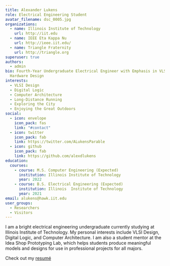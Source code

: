 ```yaml
---
title: Alexander Lukens
role: Electrical Engineering Student
avatar_filename: dsc_0005.jpg
organizations:
  - name: Illinois Institute of Technology
    url: http://iit.edu
  - name: IEEE Eta Kappa Nu
    url: http://ieee.iit.edu/
  - name: Triangle Fraternity
    url: http://triangle.org
superuser: true
authors:
  - admin
bio: Fourth-Year Undergraduate Electrical Engineer with Emphasis in VLSI
  Hardware Design
interests:
  - VLSI Design
  - Digital Logic
  - Computer Architecture
  - Long-Distance Running
  - Exploring the City
  - Enjoying the Great Outdoors
social:
  - icon: envelope
    icon_pack: fas
    link: "#contact"
  - icon: twitter
    icon_pack: fab
    link: https://twitter.com/ALukensParable
  - icon: github
    icon_pack: fab
    link: https://github.com/alexdlukens
education:
  courses:
    - course: M.S. Computer Engineering (Expected)
      institution: Illinois Institute of Technology
      year: 2022
    - course: B.S. Electrical Engineering (Expected)
      institution: Illinois  Institute of Technology
      year: 2021
email: alukens@hawk.iit.edu
user_groups:
  - Researchers
  - Visitors
---
```

I am a bright electrical engineering undergraduate currently studying at Illinois Institute of Technology. My personal interests include VLSI Design, Digital Logic, and Computer Architecture. I am also a student mentor at the Idea Shop Prototyping Lab, which helps students produce meaningful models and designs for use in professional projects for all majors.

Check out my [resumé](media/resume.pdf)
